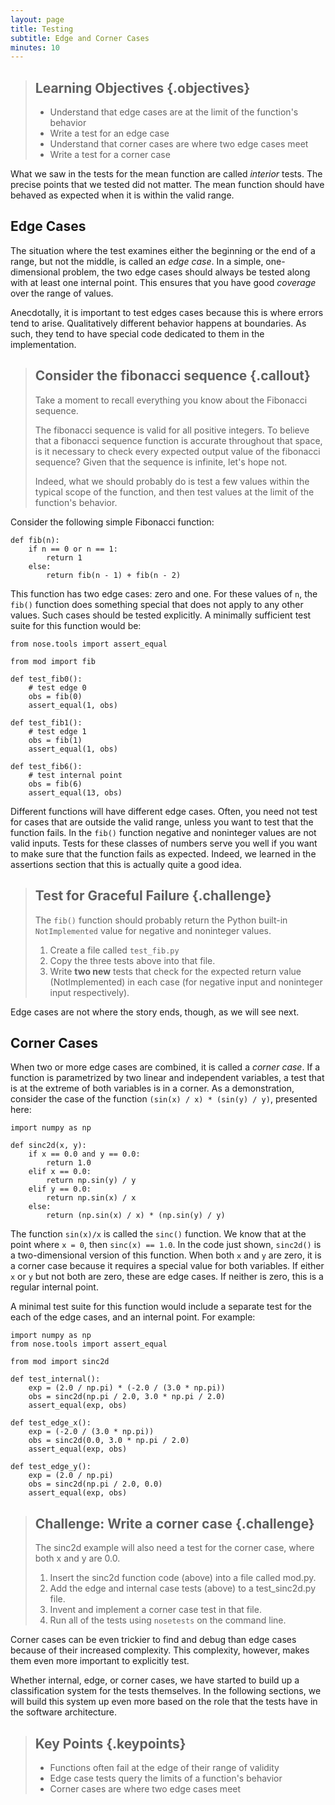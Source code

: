 ```yaml
---
layout: page
title: Testing
subtitle: Edge and Corner Cases
minutes: 10
---
```

> ## Learning Objectives {.objectives}
> 
> -   Understand that edge  cases are at the limit of the function's behavior
> -   Write a test for an edge case
> -   Understand that corner cases are where two edge cases meet
> -   Write a test for a corner case

What we saw in the tests for the mean function are called  _interior_ tests.
The precise points that we tested did not matter. The mean function should have
behaved as expected when it is within the valid range.


## Edge Cases 

The situation where the test examines either the beginning or the end of a range, but
not the middle, is called an _edge case_. In a simple, one-dimensional
problem, the two edge cases should always be tested along with at least
one internal point. This ensures that you have good _coverage_ over the
range of values.

Anecdotally, it is important to test edges cases because this is where errors tend to
arise. Qualitatively different behavior happens at boundaries. As such,
they tend to have special code dedicated to them in the implementation.

> ## Consider the fibonacci sequence {.callout}
> Take a moment to recall everything you know about the Fibonacci sequence.
> 
> The fibonacci sequence is valid for all positive integers. To believe that a 
> fibonacci sequence function is accurate throughout that space, is it necessary 
> to check every expected output value of the fibonacci sequence? Given that the 
> sequence is infinite, let's hope not.
> 
> Indeed, what we should probably do is test a few values within the typical 
> scope of the function, and then test values at the limit of the function's 
> behavior.


Consider the following simple Fibonacci function:

~~~ {.python}
def fib(n):
    if n == 0 or n == 1:
        return 1
    else:
        return fib(n - 1) + fib(n - 2)
~~~

This function has two edge cases: zero and one. For these values of `n`, the
`fib()` function does something special that does not apply to any other values.
Such cases should be tested explicitly. A minimally sufficient test suite
for this function would be:

~~~ {.python}
from nose.tools import assert_equal

from mod import fib

def test_fib0():
    # test edge 0
    obs = fib(0)
    assert_equal(1, obs)

def test_fib1():
    # test edge 1
    obs = fib(1)
    assert_equal(1, obs)

def test_fib6():
    # test internal point
    obs = fib(6)
    assert_equal(13, obs)
~~~

Different functions will have different edge cases.
Often, you need not test for cases that are outside the valid range, unless you
want to test that the function fails.  In the `fib()` function negative and
noninteger values are not valid inputs. Tests for these classes of numbers serve you well if you want to make sure that the function fails as 
expected. Indeed, we learned in the assertions section that this is actually quite a good idea.  

> ## Test for Graceful Failure {.challenge}
> The `fib()` function should probably return the Python built-in 
> `NotImplemented` value for negative and noninteger values.
> 
> 1. Create a file called `test_fib.py`
> 2. Copy the three tests above into that file.
> 3. Write **two new** tests that check for the expected return value 
> (NotImplemented) in each case (for negative input and noninteger input 
> respectively).

Edge cases are not where the story ends, though, as we will see next.

## Corner Cases

When two or more edge cases are combined, it is called a _corner case_.
If a function is parametrized by two linear and independent variables, a test
that is at the extreme of both variables is in a corner. As a demonstration,
consider the case of the function `(sin(x) / x) * (sin(y) / y)`, presented here:

~~~ {.python}
import numpy as np

def sinc2d(x, y):
    if x == 0.0 and y == 0.0:
        return 1.0
    elif x == 0.0:
        return np.sin(y) / y
    elif y == 0.0:
        return np.sin(x) / x
    else:
        return (np.sin(x) / x) * (np.sin(y) / y)
~~~

The function `sin(x)/x` is called the `sinc()` function.  We know that at
the point where `x = 0`, then
`sinc(x) == 1.0`.  In the code just shown, `sinc2d()` is a two-dimensional version
of this function. When both `x` and `y`
are zero, it is a corner case because it requires a special value for both
variables. If either `x` or `y` but not both are zero, these are edge
cases. If neither is zero, this is a regular internal point.

A minimal test suite for this function would include a separate test for the
each of the edge cases, and an internal point. For example:

~~~ {.python}
import numpy as np
from nose.tools import assert_equal

from mod import sinc2d

def test_internal():
    exp = (2.0 / np.pi) * (-2.0 / (3.0 * np.pi))
    obs = sinc2d(np.pi / 2.0, 3.0 * np.pi / 2.0)
    assert_equal(exp, obs)

def test_edge_x():
    exp = (-2.0 / (3.0 * np.pi))
    obs = sinc2d(0.0, 3.0 * np.pi / 2.0)
    assert_equal(exp, obs)

def test_edge_y():
    exp = (2.0 / np.pi)
    obs = sinc2d(np.pi / 2.0, 0.0)
    assert_equal(exp, obs)
~~~

> ## Challenge: Write a corner case {.challenge}
> The sinc2d example will also need a test for the corner case, where both x 
> and y are 0.0.
>
> 1. Insert the sinc2d function code (above) into a file called mod.py.
> 2. Add the edge and internal case tests (above) to a test_sinc2d.py file.
> 3. Invent and implement a corner case test in that file.
> 4. Run all of the tests using `nosetests` on the command line.

Corner cases can be even trickier to find and debug than edge cases because of their
increased complexity.  This complexity, however, makes them even more important to
explicitly test.

Whether internal, edge, or corner cases, we have started to build
up a classification system for the tests themselves. In the following sections,
we will build this system up even more based on the role that the tests have
in the software architecture.


> ## Key Points {.keypoints}
>
> -   Functions often fail at the edge of their range of validity
> -   Edge case tests query the limits of a function's behavior
> -   Corner cases are where two edge cases meet
